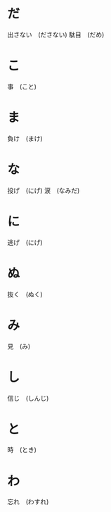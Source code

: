 # だ

出さない　(ださない)
駄目　(だめ)

# こ

事　(こと)

# ま

負け　(まけ)

# な

投げ　(にげ)
涙　(なみだ)

# に

逃げ　(にげ)

# ぬ

抜く　(ぬく)

# み

見　(み)

# し

信じ　(しんじ)

# と

時　(とき)

# わ

忘れ　(わすれ)